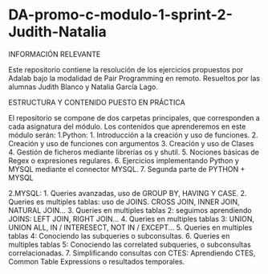 # DA-promo-c-modulo-1-sprint-2-Judith-Natalia 
INFORMACIÓN RELEVANTE 

Este repositorio contiene la resolución de los ejercicios propuestos por Adalab bajo la modalidad de Pair Programming en remoto. Resueltos por las alumnas Judith Blanco y Natalia García Lago.

ESTRUCTURA Y CONTENIDO PUESTO EN PRÁCTICA

El repositorio se compone de dos carpetas principales, que corresponden a cada asignatura del módulo. Los contenidos que aprenderemos en este módulo serán:
1.Python:
      1. Introducción a la creación y uso de funciones.
      2. Creación y uso de funciones con argumentos
      3. Creación y uso de Clases
      4. Gestión de ficheros mediante librerías os y shutil.
      5. Nociones básicas de Regex o expresiones regulares.
      6. Ejercicios implementando Python y MYSQL mediante el connector MYSQL.
      7. Segunda parte de PYTHON + MYSQL
 
 2.MYSQL:
      1. Queries avanzadas, uso de GROUP BY, HAVING Y CASE.
      2. Queries es multiples tablas: uso de JOINS. CROSS JOIN, INNER JOIN, NATURAL JOIN...
      3. Queries en multiples tablas 2: seguimos aprendiendo JOINS: LEFT JOIN, RIGHT JOIN...
      4. Queries en multiples tablas 3: UNION, UNION ALL, IN / INTERESECT, NOT IN / EXCEPT...
      5. Queries en multiples tablas 4: Conociendo las subqueries o subconsultas.
      6. Queries en multiples tablas 5: Conociendo las correlated subqueries, o subconsultas correlacionadas.
      7. Simplificando consultas con CTES: Aprendiendo CTES, Common Table Expressions o resultados temporales. 

